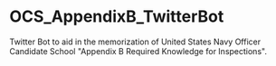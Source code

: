 # OCS_AppendixB_TwitterBot
Twitter Bot to aid in the memorization of United States Navy Officer Candidate School "Appendix B Required Knowledge for Inspections".
